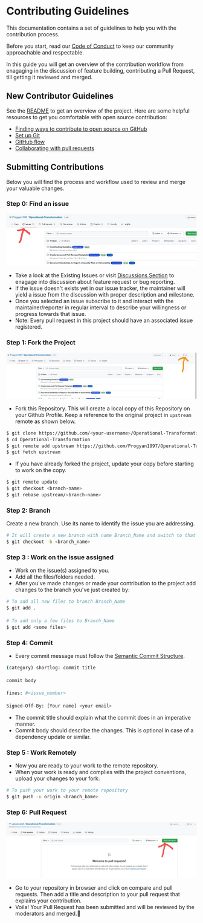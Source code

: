 # Contributing Guidelines

This documentation contains a set of guidelines to help you with the contribution process.

Before you start, read our [Code of Conduct](.CODE_OF_CONDUCT.md) to keep our community approachable and respectable.

In this guide you will get an overview of the contribution workflow from enagaging in the discussion of feature building, contributing a Pull Request, till getting it reviewed and merged.

## New Contributor Guidelines

See the [README](README.md) to get an overview of the project. Here are some helpful resources to get you comfortable with open source contribution:

- [Finding ways to contribute to open source on GitHub](https://docs.github.com/en/get-started/exploring-projects-on-github/finding-ways-to-contribute-to-open-source-on-github)
- [Set up Git](https://docs.github.com/en/get-started/quickstart/set-up-git)
- [GitHub flow](https://docs.github.com/en/get-started/quickstart/github-flow)
- [Collaborating with pull requests](https://docs.github.com/en/github/collaborating-with-pull-requests)

## Submitting Contributions

Below you will find the process and workflow used to review and merge your valuable changes.

### Step 0: Find an issue

[![script](./images/Issues.jpeg)](https://github.com/Progyan1997/Operational-Transformation/issues)

- Take a look at the Existing Issues or visit [Discussions Section](https://github.com/Progyan1997/Operational-Transformation/discussions/30) to enagage into discussion about feature request or bug reporting.
- If the issue doesn't exists yet in our issue tracker, the maintainer will yield a issue from the discussion with proper description and milestone.
- Once you selected an issue subscribe to it and interact with the maintainer/reporter in regular interval to describe your willingness or progress towards that issue.
- Note: Every pull request in this project should have an associated issue registered.

### Step 1: Fork the Project

[![script1](./images/PullRequest.jpeg)](https://github.com/Progyan1997/Operational-Transformation.git)

- Fork this Repository. This will create a local copy of this Repository on your Github Profile.
  Keep a reference to the original project in `upstream` remote as shown below.

```bash
$ git clone https://github.com/<your-username>/Operational-Transformation
$ cd Operational-Transformation
$ git remote add upstream https://github.com/Progyan1997/Operational-Transformation
$ git fetch upstream
```

- If you have already forked the project, update your copy before starting to work on the copy.

```bash
$ git remote update
$ git checkout <branch-name>
$ git rebase upstream/<branch-name>
```

### Step 2: Branch

Create a new branch. Use its name to identify the issue you are addressing.

```bash
# It will create a new branch with name Branch_Name and switch to that branch
$ git checkout -b <branch_name>
```

### Step 3 : Work on the issue assigned

- Work on the issue(s) assigned to you.
- Add all the files/folders needed.
- After you've made changes or made your contribution to the project add changes to the branch you've just created by:

```bash
# To add all new files to branch Branch_Name
$ git add .

# To add only a few files to Branch_Name
$ git add <some files>
```

### Step 4: Commit

- Every commit message must follow the [Semantic Commit Structure](https://gist.github.com/joshbuchea/6f47e86d2510bce28f8e7f42ae84c716).

```bash
(category) shortlog: commit title

commit body

fixes: #<issue_number>

Signed-Off-By: [Your name] <your email>
```

- The commit title should explain what the commit does in an imperative manner.
- Commit body should describe the changes. This is optional in case of a dependency update or similar.

### Step 5 : Work Remotely

- Now you are ready to your work to the remote repository.
- When your work is ready and complies with the project conventions, upload your changes to your fork:

```bash
# To push your work to your remote repository
$ git push -u origin <branch_bame>
```

### Step 6: Pull Request

[![script](./images/PR.jpeg)](https://github.com/Progyan1997/Operational-Transformation/pulls)

- Go to your repository in browser and click on compare and pull requests.
  Then add a title and description to your pull request that explains your contribution.
- Voila! Your Pull Request has been submitted and will be reviewed by the moderators and merged.🥳
